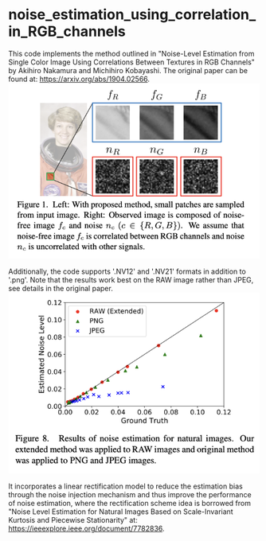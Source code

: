 # noise_estimation_using_correlation_in_RGB_channels

This code implements the method outlined in "Noise-Level Estimation from Single Color Image Using Correlations Between Textures in RGB Channels" by Akihiro Nakamura and Michihiro Kobayashi. The original paper can be found at: https://arxiv.org/abs/1904.02566.
![alt text](https://github.com/yanqiaow9893/noise_estimation_using_correlation_in_RGB_channels/blob/3c0f43faedc6fabd22e886668ccb9d4640c3f2e6/idea.png)

Additionally, the code supports '.NV12' and '.NV21' formats in addition to '.png'. Note that the results work best on the RAW image rather than JPEG, see details in the original paper.
![alt text](https://github.com/yanqiaow9893/noise_estimation_using_correlation_in_RGB_channels/blob/a43555701b517e7ccaab38c04617cdd0cd50cd9e/result.png)

It incorporates a linear rectification model to reduce the estimation bias through the noise injection mechanism and thus improve the performance of noise estimation, where the rectification scheme idea is borrowed from "Noise Level Estimation for Natural Images Based on Scale-Invariant Kurtosis and Piecewise Stationarity" at: https://ieeexplore.ieee.org/document/7782836. 
